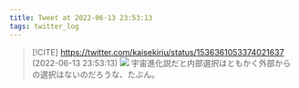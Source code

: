 ```yaml
---
title: Tweet at 2022-06-13 23:53:13
tags: twitter_log
---
```


> [!CITE] https://twitter.com/kaisekiriu/status/1536361053374021637 (2022-06-13 23:53:13)
> ![](https://twitter.com/kaisekiriu/status/1536361053374021637)
> 宇宙進化説だと内部選択はともかく外部からの選択はないのだろうな、たぶん。
